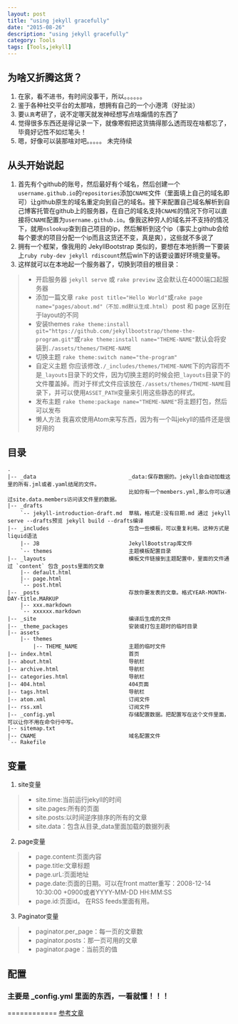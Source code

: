 ```yaml
---
layout: post
title: "using jekyll gracefully"
date: "2015-08-26"
description: "using jekyll gracefully"
category: Tools
tags: [Tools,jekyll]
---
```

## 为啥又折腾这货？
1. 在家，看不进书，有时间没事干，所以。。。。。。
2. 鉴于各种社交平台的太那啥，想拥有自己的一个小港湾（好扯淡）
3. 要`认真`考研了，说不定哪天就发神经想写点啥煽情的东西了
4. 觉得很多东西还是得记录一下，就像寒假把这货搞得那么透而现在啥都忘了，毕竟好记性不如烂笔头！
5. 嗯，好像可以装那啥对吧。。。。。 未完待续

## 从头开始说起
1. 首先有个github的账号，然后最好有个域名，然后创建一个`username.github.io`的`repositories`添加`CNAME`文件（里面填上自己的域名即可）让github原生的域名重定向到自己的域名。接下来配置自己域名解析到自己博客托管在github上的服务器，在自己的域名支持`CNAME`的情况下你可以直接将`CNAME`配置为`username.github.io`。像我这种穷人的域名并不支持的情况下，就用`nslookup`查到自己项目的ip，然后解析到这个ip（事实上github会给每个要求的项目分配一个ip而且这货还不变，真是爽），这些就不多说了
2. 拥有一个框架，像我用的 JekyllBootstrap 类似的，要想在本地折腾一下要装上`ruby ruby-dev jekyll rdiscount`然后win下的话要设置好环境变量等。
3. 这样就可以在本地起一个服务器了，切换到项目的根目录：
> * 开启服务器 `jekyll serve` 或 `rake preview` 这会默认在4000端口起服务器
> * 添加一篇文章  `rake post title="Hello World"`或`rake page name="pages/about.md"（不加.md默认生成.html）` post 和 page 区别在于layout的不同
> * 安装themes `rake theme:install git="https://github.com/jekyllbootstrap/theme-the-program.git"`或`rake theme:install name="THEME-NAME"`默认会将安装到`./assets/themes/THEME-NAME`
> * 切换主题 `rake theme:switch name="the-program"`
> * 自定义主题 你应该修改`./_includes/themes/THEME-NAME`下的内容而不是`_layouts`目录下的文件，因为切换主题的时候会把`_layouts`目录下的文件覆盖掉。而对于样式文件应该放在`./assets/themes/THEME-NAME`目录下，并可以使用`ASSET_PATH`变量来引用这些静态的样式。
> * 发布主题 `rake theme:package name="THEME-NAME"`将主题打包，然后可以发布
> * 懒人方法 我喜欢使用Atom来写东西，因为有一个叫jekyll的插件还是很好用的

## 目录
    .
    |-- _data                             _data:保存数据的。jekyll会自动加载这里的所有.jml或者.yaml结尾的文件。
                                          比如你有一个members.yml,那么你可以通过site.data.members访问该文件里的数据。
    |-- _drafts
        `-- jekyll-introduction-draft.md  草稿，格式是:没有日期.md 通过 jekyll serve --drafts预览 jekyll build --drafts编译
    |-- _includes                         包含一些模板，可以重复利用。这种方式是liquid语法
        |-- JB                            JekyllBootstrap库文件
        `-- themes                        主题模板配置目录
    |-- _layouts                          模板文件链接到主题配置中，里面的文件通过 `content` 包含_posts里面的文章
        |-- default.html
        |-- page.html
        `-- post.html
    |-- _posts                            存放你要发表的文章。格式YEAR-MONTH-DAY-title.MARKUP
        |-- xxx.markdown
        `-- xxxxxx.markdown
    |-- _site                             编译后生成的文件
    |-- _theme_packages                   安装或打包主题时的临时目录
    |-- assets
        |-- themes
            |-- THEME_NAME                主题的临时文件
    |-- index.html                        首页
    |-- about.html                        导航栏
    |-- archive.html                      导航栏
    |-- categories.html                   导航栏
    |-- 404.html                          404页面
    |-- tags.html                         导航栏
    |-- atom.xml                          订阅文件
    |-- rss.xml                           订阅文件
    |-- _config.yml                       存储配置数据。把配置写在这个文件里面，可以让你不用在命令行中写。
    |-- sitemap.txt
    |-- CNAME                             域名配置文件
    `-- Rakefile

## 变量
1. site变量
> * site.time:当前运行jekyll的时间
> * site.pages:所有的页面
> * site.posts:以时间逆序排序的所有的文章
> * site.data：包含从目录_data里面加载的数据列表
2. page变量
> * page.content:页面内容
> * page.title:文章标题
> * page.urL:页面地址
> * page.date:页面的日期。可以在front matter重写：2008-12-14 10:30:00 +0900或者YYYY-MM-DD HH:MM:SS
> * page.id:页面id。 在RSS feeds里面有用。
3. Paginator变量
> * paginator.per_page：每一页的文章数
> * paginator.posts：那一页可用的文章
> * paginator.page：当前页的值


## 配置

### 主要是 _config.yml 里面的东西，一看就懂！！！

============
[参考文章](http://blog.csdn.net/maoxunxing/article/details/40479753)
